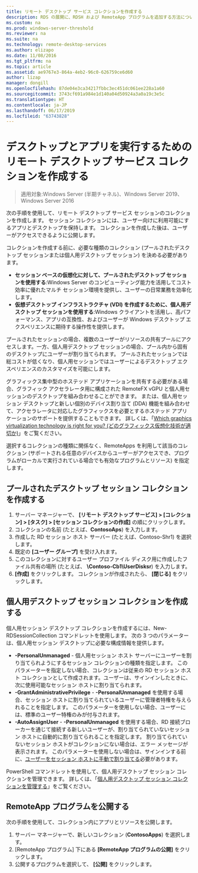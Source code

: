 ```yaml
---
title: リモート デスクトップ サービス コレクションを作成する
description: RDS の展開に、RDSH および RemoteApp プログラムを追加する方法について説明します。
ms.custom: na
ms.prod: windows-server-threshold
ms.reviewer: na
ms.suite: na
ms.technology: remote-desktop-services
ms.author: elizapo
ms.date: 11/08/2016
ms.tgt_pltfrm: na
ms.topic: article
ms.assetid: ae9767e3-864a-4eb2-96c0-626759ce6d60
author: lizap
manager: dongill
ms.openlocfilehash: 87de04e3ca34217fbbc3ec451dc061ee228a1a60
ms.sourcegitcommit: 3743cf691a984e1d140a04d50924a3a0a19c3e5c
ms.translationtype: HT
ms.contentlocale: ja-JP
ms.lasthandoff: 06/17/2019
ms.locfileid: "63743828"
---
```

# <a name="create-a-remote-desktop-services-collection-for-desktops-and-apps-to-run"></a>デスクトップとアプリを実行するためのリモート デスクトップ サービス コレクションを作成する

>適用対象:Windows Server (半期チャネル)、Windows Server 2019、Windows Server 2016

次の手順を使用して、リモート デスクトップ サービス セッションのコレクションを作成します。 セッション コレクションには、ユーザー向けに利用可能にするアプリとデスクトップを保持します。 コレクションを作成した後は、ユーザーがアクセスできるように公開します。

コレクションを作成する前に、必要な種類のコレクション (プールされたデスクトップ セッションまたは個人用デスクトップ セッション) を決める必要があります。 

- **セッション ベースの仮想化に対して、プールされたデスクトップ セッションを使用する**:Windows Server のコンピューティング能力を活用してコスト効率に優れたマルチ セッション環境を提供し、ユーザーの日常業務を効率化します。
- **仮想デスクトップ インフラストラクチャ (VDI) を作成するために、個人用デスクトップ セッションを使用する**:Windows クライアントを活用し、高パフォーマンス、アプリの互換性、およびユーザーが Windows デスクトップ エクスペリエンスに期待する操作性を提供します。
 
プールされたセッションの場合、複数のユーザーがリソースの共有プールにアクセスします。一方、個人用デスクトップ セッションの場合、プール内から固有のデスクトップにユーザーが割り当てられます。 プールされたセッションでは総コストが低くなり、個人用セッションではユーザーによるデスクトップ エクスペリエンスのカスタマイズを可能にします。

グラフィックス集中型のホステッド アプリケーションを共有する必要がある場合、グラフィック アクセラレータ用に構成された RemoteFX vGPU と個人用セッションのデスクトップを組み合わせることができます。 または、個人用セッション デスクトップと新しい個別のデバイス割り当て (DDA) 機能を組み合わせて、アクセラレータに対応したグラフィックスを必要とするホステッド アプリケーションのサポートを提供することもできます。 詳しくは、「[Which graphics virtualization technology is right for you? (どのグラフィックス仮想化技術が適切か)](rds-graphics-virtualization.md)」をご覧ください。


選択するコレクションの種類に関係なく、RemoteApps を利用して該当のコレクション (サポートされる任意のデバイスからユーザーがアクセスでき、プログラムがローカルで実行されている場合でも有効なプログラムとリソース) を指定します。

## <a name="create-a-pooled-desktop-session-collection"></a>プールされたデスクトップ セッション コレクションを作成する

1.  サーバー マネージャーで、 **[リモート デスクトップ サービス] > [コレクション] > [タスク] > [セッション コレクションの作成]** の順にクリックします。  
2.  コレクションの名前 (たとえば、**ContosoAps**) を入力します。  
3.  作成した RD セッション ホスト サーバー (たとえば、Contoso-Shr1) を選択します。  
4.  既定の **[ユーザー グループ]** を受け入れます。  
5.  このコレクションに対するユーザー プロファイル ディスク用に作成したファイル共有の場所 (たとえば、 **\Contoso-Cb1\UserDisksr**) を入力します。   
6.  **[作成]** をクリックします。 コレクションが作成されたら、 **[閉じる]** をクリックします。  


## <a name="create-a-personal-desktop-session-collection"></a>個人用デスクトップ セッション コレクションを作成する

個人用セッション デスクトップ コレクションを作成するには、New-RDSessionCollection コマンドレットを使用します。 次の 3 つのパラメーターは、個人用セッション デスクトップに必要な構成情報を提供します。

- **-PersonalUnmanaged** - 個人用セッション ホスト サーバーにユーザーを割り当てられようにするセッション コレクションの種類を指定します。 このパラメーターを指定しない場合、コレクションは従来の RD セッション ホスト コレクションとして作成されます。ユーザーは、サインインしたときに、次に使用可能なセッション ホストに割り当てられます。
- **-GrantAdministrativePrivilege** - **-PersonalUnmanaged** を使用する場合、セッション ホストに割り当てられているユーザーに管理者特権を与えられることを指定します。 このパラメーターを使用しない場合、ユーザーには、標準のユーザー特権のみが付与されます。
- **-AutoAssignUser** - **-PersonalUnmanaged** を使用する場合、RD 接続ブローカーを通じて接続する新しいユーザーが、割り当てられていないセッション ホストに自動的に割り当てられることを指定します。 割り当てられていないセッション ホストがコレクションにない場合は、エラー メッセージが表示されます。 このパラメーターを使用しない場合は、サインインする前に、[ユーザーをセッション ホストに手動で割り当てる](rds-manage-personal-collection.md#manually-assign-a-user-to-a-personal-session-host)必要があります。

PowerShell コマンドレットを使用して、個人用デスクトップ セッション コレクションを管理できます。 詳しくは、「[個人用デスクトップ セッション コレクションを管理する](rds-manage-personal-collection.md)」をご覧ください。

## <a name="publish-remoteapp-programs"></a>RemoteApp プログラムを公開する
次の手順を使用して、コレクション内にアプリとリソースを公開します。

1.  サーバー マネージャーで、新しいコレクション (**ContosoApps**) を選択します。  
2.  [RemoteApp プログラム] 下にある **[RemoteApp プログラムの公開]** をクリックします。  
3. 公開するプログラムを選択して、 **[公開]** をクリックします。  
